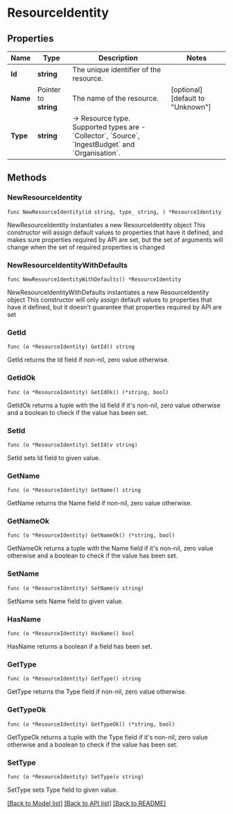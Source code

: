 # ResourceIdentity

## Properties

Name | Type | Description | Notes
------------ | ------------- | ------------- | -------------
**Id** | **string** | The unique identifier of the resource. | 
**Name** | Pointer to **string** | The name of the resource. | [optional] [default to "Unknown"]
**Type** | **string** | -&gt; Resource type. Supported types are - &#x60;Collector&#x60;, &#x60;Source&#x60;, &#x60;IngestBudget&#x60; and &#x60;Organisation&#x60;. | 

## Methods

### NewResourceIdentity

`func NewResourceIdentity(id string, type_ string, ) *ResourceIdentity`

NewResourceIdentity instantiates a new ResourceIdentity object
This constructor will assign default values to properties that have it defined,
and makes sure properties required by API are set, but the set of arguments
will change when the set of required properties is changed

### NewResourceIdentityWithDefaults

`func NewResourceIdentityWithDefaults() *ResourceIdentity`

NewResourceIdentityWithDefaults instantiates a new ResourceIdentity object
This constructor will only assign default values to properties that have it defined,
but it doesn't guarantee that properties required by API are set

### GetId

`func (o *ResourceIdentity) GetId() string`

GetId returns the Id field if non-nil, zero value otherwise.

### GetIdOk

`func (o *ResourceIdentity) GetIdOk() (*string, bool)`

GetIdOk returns a tuple with the Id field if it's non-nil, zero value otherwise
and a boolean to check if the value has been set.

### SetId

`func (o *ResourceIdentity) SetId(v string)`

SetId sets Id field to given value.


### GetName

`func (o *ResourceIdentity) GetName() string`

GetName returns the Name field if non-nil, zero value otherwise.

### GetNameOk

`func (o *ResourceIdentity) GetNameOk() (*string, bool)`

GetNameOk returns a tuple with the Name field if it's non-nil, zero value otherwise
and a boolean to check if the value has been set.

### SetName

`func (o *ResourceIdentity) SetName(v string)`

SetName sets Name field to given value.

### HasName

`func (o *ResourceIdentity) HasName() bool`

HasName returns a boolean if a field has been set.

### GetType

`func (o *ResourceIdentity) GetType() string`

GetType returns the Type field if non-nil, zero value otherwise.

### GetTypeOk

`func (o *ResourceIdentity) GetTypeOk() (*string, bool)`

GetTypeOk returns a tuple with the Type field if it's non-nil, zero value otherwise
and a boolean to check if the value has been set.

### SetType

`func (o *ResourceIdentity) SetType(v string)`

SetType sets Type field to given value.



[[Back to Model list]](../README.md#documentation-for-models) [[Back to API list]](../README.md#documentation-for-api-endpoints) [[Back to README]](../README.md)


